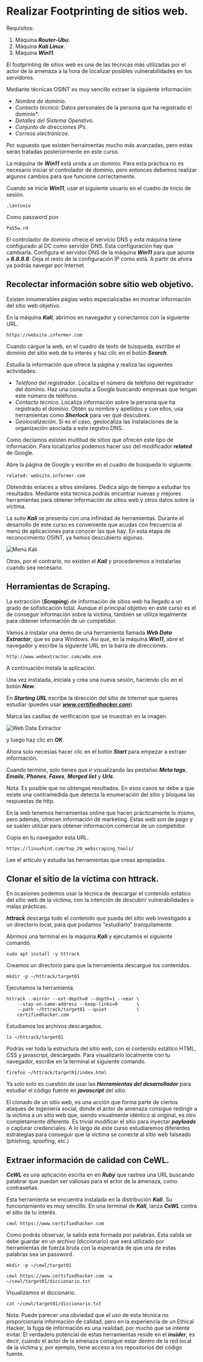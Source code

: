 # Realizar Footprinting de sitios web.

Requisitos:
1. Máquina ***Router-Ubu***.
2. Máquina ***Kali Linux***.
3. Máquina ***Win11***.

El footprinting de sitios web es una de las técnicas más utilizadas por el actor de la amenaza a la hora de localizar posibles vulnerabilidades en los servidores.

Mediante técnicas OSINT es muy sencillo extraer la siguiente información:

* *Nombre de dominio*.
* *Contacto técnico*: Datos personales de la persona que ha registrado el dominio*.
* *Detalles del Sistema Operativo*.
* *Conjunto de direcciones IPs*.
* *Correos electrónicos*.

Por supuesto que existen herraimentas mucho más avanzadas, pero estas serán tratadas posteriormente en este curso.

La máquina de ***Win11*** está unida a un dominio. Para esta práctica no es necesario iniciar el controlador de dominio, pero entonces debemos realizar algunos cambios para que funcione correctamente.

Cuando se inicie ***Win11***, usar el siguiente usuario en el cuadro de inicio de sesión.
```
.\antonio
```

Como password pon
```
Pa55w.rd
```

El controlador de dominio ofrece el servicio DNS y esta máquina tiene configurado al DC como servidor DNS. Esta configuración hay que cambiarla. Configura el servidor DNS de la máquina ***Win11*** para que apunte a ***8.8.8.8***. Deja el resto de la configuración IP como está. A partir de ahora ya podrás navegar por Internet.


## Recolectar información sobre sitio web objetivo.

Existen innumerables págias webs especializadas en mostrar información del sitio web objetivo. 

En la máquina ***Kali***, abrimos en navegador y conectamos con la siguiente URL.
```
https://website.informer.com
````

Cuando cargue la web, en el cuadro de texto de búsqueda, escribe el dominio del sitio web de tu interés y haz clic en el botón ***Search***.

Estudia la información que ofrece la página y realiza las siguientes actividades:

* *Teléfono del registrador*. Localiza el número de teléfono del registrador del dominio. Haz una consulta a Google buscando empresas que tengan este número de teléfono.
* *Contacto técnico*. Localiza información sobre la persona que ha registrado el dominio. Obtén su nombre y apellidos y con ellos, usa herramientas como ***Sherlock*** para ver qué descubres.
* *Geolocalización*. Si es el caso, geolocaliza las instalaciones de la organización asociada a este registro DNS.

Como decíamos existen multitud de sitios que ofrecen este tipo de información. Para localizarlos podemos hacer uso del modificador ***related*** de Google. 

Abre la página de Google y escribe en el cuadro de búsqueda lo sigiuente.
```
related: website.informer.com
```

Obtendrás enlaces a sitios similares. Dedica algo de tiempo a estudiar los resultados. Mediante esta técnica podrás encontrar nuevas y mejores herramientas para obtener información de sitios web y otros datos sobre la víctima.

La suite ***Kali*** se presenta con una infinidad de herramientas. Durante el desarrollo de este curso es conveniente que acudas con frecuencia al menú de aplicaciones para conocer las que hay. En esta etapa de reconocimiento OSINT, ya hemos descubierto algunas.

![Menú Kali](../img/lab-02-D/202208311132.png)

Otras, por el contrario, no existen el ***Kali*** y procederemos a instalarlas cuando sea necesario.

## Herramientas de Scraping.

La extracción (***Scraping***) de información de sitios web ha llegado a un grado de sofisticación total. Aunque el principal objetivo en este curso es el de conseguir información sobre la víctima, también se utiliza legalmente para obtener información de un competidor.

Vamos a instalar una demo de una herramienta llamada ***Web Data Extractor***, que es para Windows. Así que, en la máquina ***Win11***, abre el navegador y escribe la siguiente URL en la barra de direcciones.
```
http://www.webextractor.com/wde.exe
```

A continuación instala la aplicación.

Una vez instalada, iníciala y crea una nueva sesión, haciendo clic en el botón ***New***.

En ***Starting URL*** escribe la dirección del sitio de Internet que quieres estudiar (puedes usar ***www.certifiedhacker.com***).

Marca las casillas de verificación que se muestran en la imagen.

![Web Data Extractor](../img/lab-02-D/202208311201.png)

y luego haz clic en ***OK***.

Ahora solo necesias hacer clic en el botón ***Start*** para empezar a extraer información.

Cuando termine, solo tienes que ir visualizando las pestañas ***Meta tags***, ***Emails***, ***Phones***, ***Faxes***, ***Merged list*** y ***Urls***.

Nota: Es posible que no obtengas resultados. En esos casos se debe a que existe una contramedida que detecta la enumeración del sitio y bloquea las respuestas de http.

En la web tenemos herramientas online que hacen prácticamente lo mismo, pero además, ofrecen información de marketing. Estas web son de pago y se suelen utilizar para obtener información comercial de un competidor.

Copia en tu navegador esta URL.
```
https://linuxhint.com/top_20_webscraping_tools/
```

Lee el artículo y estudia las herramientas que creas apropiadas.

## Clonar el sitio de la víctima con httrack.

En ocasiones podemos usar la técnica de descargar el contenido estático del sitio web de la víctima, con la intención de descubrir vulnerabilidades o malas prácticas.

***httrack*** descarga todo el contenido que pueda del sitio web investigado a un directorio local, para que podamos "estudiarlo" tranquilamente.

Abrimos una terminal en la máquina ***Kali*** y ejecutamos el siguiente comando.
```
sudo apt install -y httrack
```

Creamos un directorio para que la herramienta descargue los contenidos.
```
mkdir -p ~/httrack/target01
```

Ejecutamos la herramienta.
```
httrack --mirror --ext-depth=0 --depth=1 --near \
    --stay-on-same-address --keep-links=0       \
    --path ~/httrack/target01 --quiet           \
    certifiedhacker.com
```

Estudiamos los archivos descargados.
```
ls ~/httrack/target01
```

Podrás ver toda la estructura del sitio web, con el contenido estático HTML, CSS y javascript, descargado. Para visualizarlo localmente con tu navegador, escribe en la terminal el siguiente comando.
```
firefox ~/httrack/target01/index.html
```

Ya solo solo es cuestión de usar las ***Herramientas del desarrollador*** para estudiar el código fuente en ***javascript*** del sitio.

El clonado de un sitio web, es una acción que forma parte de ciertos ataques de ingeniería social, donde el actor de amenaza consigue redirigir a la víctima a un sitio web que, siendo visualmente idéntico al original, es otro completamente diferente. Es trivial modificar el sitio para inyectar ***payloads*** o capturar credenciales. A lo largo de este curso estudiaremos diferentes estrategias para conseguir que la víctima se conecte al sitio web falseado (phishing, spoofing, etc.)


## Extraer información de calidad con CeWL.

***CeWL*** es una aplicación escrita en en ***Ruby*** que rastrea una URL buscando palabrar que puedan ser valiosas para el actor de la amenaza, como contraseñas.

Esta herramienta se encuentra instalada en la distribución ***Kali***. Su funcionamiento es muy sencillo. En una terminal de ***Kali***, lanza ***CeWL*** contra el sitio de tu interés.
```
cewl https://www.certifiedhacker.com
```

Como podrás observar, la salida está formada por palabras. Esta salida se debe guardar en un archivo (diccionario) que será utilizado por herramientas de fuerza bruta con la esperanza de que una de estas palabras sea un password.
```
mkdir -p ~/cewl/target01

cewl https://www.certifiedhacker.com -w ~/cewl/target01/diccionario.txt
```

Visualizamos el diccionario.
```
cat ~/cewl/target01/diccionario.txt
```

Nota: Puede parecer una obviedad que el uso de esta técnica no proporcionaría información de calidad, pero en la experiencia de un Ethical Hacker, la fuga de información es una realidad, por mucho que se intente evitar. El verdadero potencial de estas herramientas reside en el ***insider***, es decir, cuando el actor de la amenaza consigue estar dentro de la red local de la víctima y, por ejemplo, tiene acceso a los repositorios del código fuente.

